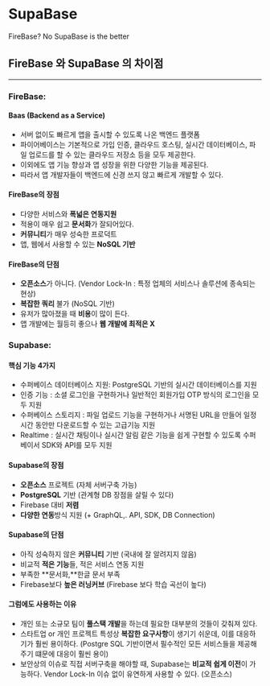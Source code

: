 # SupaBase
FireBase? No SupaBase is the better

## FireBase 와 SupaBase 의 차이점
***
### FireBase:
#### Baas (Backend as a Service)
- 서버 없이도 빠르게 앱을 출시할 수 있도록 나온 백엔드 플랫폼
- 파이어베이스는 기본적으로 가입 인증, 클라우드 호스팅, 실시간 데이터베이스, 파일 업로드를 할 수 있는 클라우드 저장소 등을 모두 제공한다.
- 이외에도 앱 기능 향상과 앱 성장을 위한 다양한 기능을 제공된다.
- 따라서 앱 개발자들이 백엔드에 신경 쓰지 않고 빠르게 개발할 수 있다.
#### FireBase의 장점
  - 다양한 서비스와 **폭넓은 연동지원**
  - 적용이 매우 쉽고 **문서화**가 잘되어있다.
  - **커뮤니티**가 매우 성숙한 프로덕트
  - 앱, 웹에서 사용할 수 있는 **NoSQL 기반**
#### FireBase의 단점
  - **오픈소스**가 아니다. (Vendor Lock-In : 특정 업체의 서비스나 솔루션에 종속되는 현상)
  - **복잡한 쿼리** 불가 (NoSQL 기반)
  - 유저가 많아졌을 때 **비용**이 많이 든다.
  - 앱 개발에는 월등히 좋으나 **웹 개발에 최적은 X**

### Supabase:
#### 핵심 기능 4가지
  - 수퍼베이스 데이터베이스 지원: PostgreSQL 기반의 실시간 데이터베이스를 지원
  - 인증 기능 : 소셜 로그인을 구현하거나 일반적인 회원가입 OTP 방식의 로그인을 모두 지원
  - 수퍼베이스 스토리지 : 파일 업로드 기능을 구현하거나 서명된 URL을 만들어 일정 시간 동안만 다운로드할 수 있는 고급기능 지원
  - Realtime : 실시간 채팅이나 실시간 알림 같은 기능을 쉽게 구현할 수 있도록 수퍼베이서 SDK와 API를 모두 지원
#### Supabase의 장점
  - **오픈소스** 프로젝트 (자체 서버구축 가능)
  - **PostgreSQL** 기반 (관계형 DB 장점을 살릴 수 있다)
  - Firebase 대비 **저렴**
  - **다양한 연동**방식 지원 (+ GraphQL,. API, SDK, DB Connection)
#### Supabase의 단점
  - 아직 성숙하지 않은 **커뮤니티** 기반 (국내에 잘 알려지지 않음)
  - 비교적 **적은 기능**들, 적은 서비스 연동 지원
  - 부족한 **문서화,**한글 문서 부족
  - Firebase보다 **높은 러닝커브** (Firebase 보다 학습 곡선이 높다)
#### 그럼에도 사용하는 이유
- 개인 또는 소규모 팀이 **풀스택 개발**을 하는데 필요한 대부분의 것들이 갖춰져 있다.
- 스타트업 or 개인 프로젝트 특성상 **복잡한 요구사항**이 생기기 쉬운데, 이를 대응하기가 훨씬 용이하다. (Postgre SQL 기반이면서 필수적인 모든 서비스들을 제공해 주기 떄문에 대응이 훨씬 용이)
- 보안상의 이슈로 직접 서버구축을 해야할 때, Supabase는 **비교적 쉽게 이전**이 가능하다. Vendor Lock-In 이슈 없이 유연하게 사용할 수 있다. (오픈소스)
